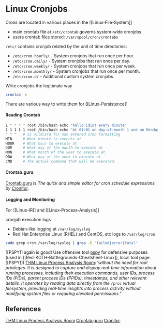 # Linux Cronjobs


Crons are located in various places in the [[Linux-File-System]]
- main crontab file at `/etc/crontab` governs system-wide cronjobs.
- users crontab files stored: `/var/spool/cron/crontabs`

`/etc/` contains cronjob related by the unit of time directories:
- `/etc/cron.hourly/` - System cronjobs that run once per hour.
- `/etc/cron.daily/` - System cronjobs that run once per day.
- `/etc/cron.weekly/` - System cronjobs that run once per week.
- `/etc/cron.monthly/` - System cronjobs that run once per month.
- `/etc/cron.d/` - Additional custom system cronjobs.

Write cronjobs the legitimate way
```bash
crontab -e 
```
There are various way to write them for [[Linux-Persistence]]

#### Reading Crontab

```bash
1 * * * * root /bin/bash echo "hello idiot every minute"
1 1 1 1 1 root /bin/bash echo "At 01:01 on day-of-month 1 and on Monday in January."
" * "   # is wildcard for non entered cron formatting
MIN	    # What minute to execute at
HOUR	# What hour to execute at
DOM	    # What day of the month to execute at
MON	    # What month of the year to execute at
DOW	    # What day of the week to execute at
CMD	    # The actual command that will be executed.
```
#### Crontab.guru

[Crontab.guru](https://crontab.guru/) is *The quick and simple editor for cron schedule expressions by* [Cronitor](https://cronitor.io/cron-job-monitoring?utm_source=crontabguru&utm_campaign=cronitor_top "Cron job monitoring and observability").
#### Logging and Monitoring

For [[Linux-IR]] and [[Linux-Process-Analysis]]

cronjob execution logs
- Debian-like logging at `/var/log/syslog` 
- Red Hat Enterprise Linux (RHEL) and CentOS, etc logs to `/var/log/cron`

```bash
sudo grep cron /var/log/syslog | grep -E 'failed|error|fatal'
```

[[PSPY]] again is good! Use offensive tool [pspy](https://github.com/DominicBreuker/pspy) for defensive purposes (used in [[Red-KOTH-Battlegrounds-Cheatsheet-Linux]], local tool page: [[PSPY]]) [THM Linux Process Analysis Room](https://tryhackme.com/r/room/linuxprocessanalysis):*"without the need for root privileges. It is designed to capture and display real-time information about running processes, including their execution commands, user IDs, process IDs (PIDs), parent process IDs (PPIDs), timestamps, and other relevant details. It operates by reading data directly from the `/proc` virtual filesystem, providing real-time insights into process activity without modifying system files or requiring elevated permissions."*

## References

[THM Linux Process Analysis Room](https://tryhackme.com/r/room/linuxprocessanalysis)
[Crontab.guru](https://crontab.guru/) 
[Cronitor](https://cronitor.io/cron-job-monitoring?utm_source=crontabguru&utm_campaign=cronitor_top "Cron job monitoring and observability").